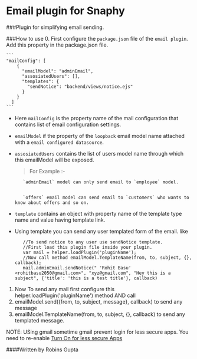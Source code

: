# Email plugin for Snaphy


###Plugin for simplifying email sending.

###How to use
0. First configure the `package.json` file of the `email plugin`. Add this property in the package.json file.


    ```
    "mailConfig": [
        {
          "emailModel": "adminEmail",
          "assosiatedUsers": [],
          "templates": {
            "sendNotice": "backend/views/notice.ejs"
          }
        }
      ]
    ```
    
  * Here `mailConfig` is the property name of the mail configuration that contains list of email configuration settings.
  * `emailModel` if the property of the `loopback` email model name attached with a `email configured datasource`.
  * `assosiatedUsers` contains the list of users model name through which this emailModel will be exposed. 
     
     >For Example :-
     
     
           `adminEmail` model can only send email to `employee` model.
     
     
           `offers` email model can send email to `customers` who wants to know about offers and so on.
  * `template` contains an object with property name of the template type name and value having template link.
  * Using template you can send any user templated form of the email. like 
  
  
     ```
        //To send notice to any user use sendNotice template.
        //First load this plugin file inside your plugin.
        var mail = helper.loadPlugin('pluginName');
        //Now call method emailModel.TemplateName(from, to, subject, {}, callback);   
        mail.adminEmail.sendNotice(" 'Rohit Basu' <rohitbasu2050@gmail.com>", "xyz@gmail.com", "Hey this is a subject", {'title': 'this is a test title'}, callback)
     ```
     
     
1. Now  To send any mail first configure this  helper.loadPlugin('pluginName') method AND call
2. emailModel.send({from, to, subject, message}, callback) to send any message
3. emailModel.TemplateName(from, to, subject, {}, callback) to send any templated message.
	 
NOTE: USing gmail sometime gmail prevent login for less secure apps. You need to re-enable [Turn On for less secure Apps](https://www.google.com/settings/u/2/security/lesssecureapps)



####Written by Robins Gupta


